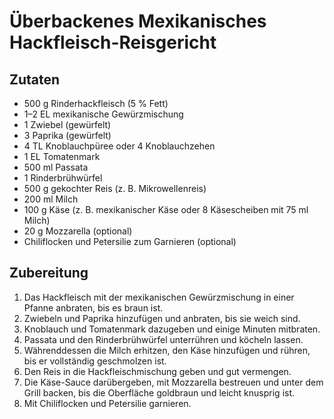 # Überbackenes Mexikanisches Hackfleisch-Reisgericht

## Zutaten

- 500 g Rinderhackfleisch (5 % Fett)  
- 1–2 EL mexikanische Gewürzmischung  
- 1 Zwiebel (gewürfelt)  
- 3 Paprika (gewürfelt)  
- 4 TL Knoblauchpüree oder 4 Knoblauchzehen  
- 1 EL Tomatenmark  
- 500 ml Passata  
- 1 Rinderbrühwürfel  
- 500 g gekochter Reis (z. B. Mikrowellenreis)  
- 200 ml Milch  
- 100 g Käse (z. B. mexikanischer Käse oder 8 Käsescheiben mit 75 ml Milch)  
- 20 g Mozzarella (optional)  
- Chiliflocken und Petersilie zum Garnieren (optional)  

## Zubereitung

1. Das Hackfleisch mit der mexikanischen Gewürzmischung in einer Pfanne anbraten, bis es braun ist.  
2. Zwiebeln und Paprika hinzufügen und anbraten, bis sie weich sind.  
3. Knoblauch und Tomatenmark dazugeben und einige Minuten mitbraten.  
4. Passata und den Rinderbrühwürfel unterrühren und köcheln lassen.  
5. Währenddessen die Milch erhitzen, den Käse hinzufügen und rühren, bis er vollständig geschmolzen ist.  
6. Den Reis in die Hackfleischmischung geben und gut vermengen.  
7. Die Käse-Sauce darübergeben, mit Mozzarella bestreuen und unter dem Grill backen, bis die Oberfläche goldbraun und leicht knusprig ist.  
8. Mit Chiliflocken und Petersilie garnieren.  

